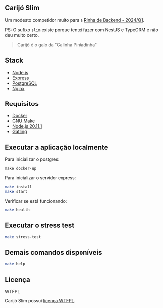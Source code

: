 ## Carijó Slim

Um modesto competidor muito para a [Rinha de Backend - 2024/Q1]().

PS: O sufixo `slim` existe porque tentei fazer com NestJS e TypeORM e não deu muito certo.

> Carijó é o galo da "Galinha Pintadinha"

## Stack

- [Node.js](https://nodejs.org/)
- [Express](https://expressjs.com/)
- [PostgreSQL](https://www.postgresql.org/)
- [Nginx](https://www.nginx.com/)

## Requisitos

- [Docker](https://www.docker.com/)
- [GNU Make](https://www.gnu.org/software/make/)
- [Node.js 20.11.1](https://nodejs.org/)
- [Gatling](https://gatling.io/)

## Executar a aplicação localmente

Para inicializar o postgres:

```
make docker-up
```

Para inicializar o servidor express:

```bash
make install
make start
```

Verificar se está funcionando:

```bash
make health
```

## Executar o stress test

```bash
make stress-test
```

## Demais comandos disponíveis

```bash
make help
```

## Licença

<a href="http://www.wtfpl.net/"><img src="http://www.wtfpl.net/wp-content/uploads/2012/12/wtfpl-badge-4.png" width="80" height="15" alt="WTFPL" /></a>

Carijó Slim possui [licença WTFPL](LICENSE).
